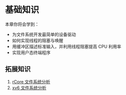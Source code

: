# 基础知识

本章你将会学到：

- 为文件系统开发最简单的设备驱动
- 如何实现线程的阻塞与唤醒
- 用缓冲区描述标准输入，并利用线程阻塞提高 CPU 利用率
- 实现用户态终端程序

## 拓展知识

1. [rCore 文件系统分析](https://rcore-os.github.io/rCore_tutorial_doc/chapter9/figures/rcore_fs_analysis.pdf)
2. [xv6 文件系统分析](https://rcore-os.github.io/rCore_tutorial_doc/chapter9/figures/xv6_fs_analysis.pdf)